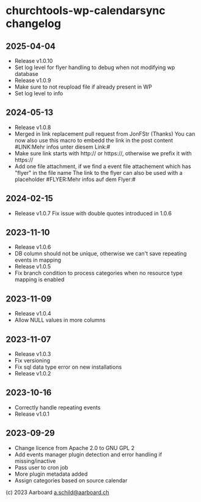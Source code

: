 # churchtools-wp-calendarsync changelog

## 2025-04-04
- Release v1.0.10
- Set log level for flyer handling to debug when not modifying wp database
- Release v1.0.9
- Make sure to not reupload file if already present in WP
- Set log level to info

## 2024-05-13
- Release v1.0.8
- Merged in link replacement pull request from JonFStr (Thanks)
  You can now also use this macro to embedd the link in the post content
  #LINK:Mehr infos unter diesem Link:#
- Make sure link starts with http:// or https://, otherwise we prefix it with https://
- Add one file attachment, if we find a event file attachement which has "flyer"
  in the file name
  The link to the flyer can also be used with a placeholder #FLYER:Mehr infos auf dem Flyer:#

## 2024-02-15
- Release v1.0.7
  Fix issue with double quotes introduced in 1.0.6

## 2023-11-10
- Release v1.0.6
- DB column should not be unique, otherwise we can't save repeating events in mapping
- Release v1.0.5
- Fix branch condition to process categories when no resource type mapping is enabled

## 2023-11-09
- Release v1.0.4
- Allow NULL values in more columns

## 2023-11-07
- Release v1.0.3
- Fix versioning
- Fix sql data type error on new installations
- Release v1.0.2

## 2023-10-16
- Correctly handle repeating events
- Release v1.0.1

## 2023-09-29
- Change licence from Apache 2.0 to GNU GPL 2
- Add events manager plugin detection and error handling if missing/inactive
- Pass user to cron job
- More plugin metadata added
- Assign categories based on source calendar

(c) 2023 Aarboard a.schild@aarboard.ch
